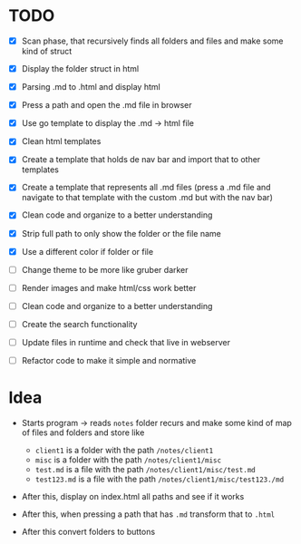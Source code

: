 # TODO

- [x] Scan phase, that recursively finds all folders and files and make some kind of struct
- [x] Display the folder struct in html
- [x] Parsing .md to .html and display html
- [x] Press a path and open the .md file in browser
- [x] Use go template to display the .md -> html file
- [x] Clean html templates
- [x] Create a template that holds de nav bar and import that to other templates
- [x] Create a template that represents all .md files (press a .md file and navigate to that template with the custom .md but with the nav bar)
- [x] Clean code and organize to a better understanding
- [x] Strip full path to only show the folder or the file name
- [x] Use a different color if folder or file
- [ ] Change theme to be more like gruber darker
- [ ] Render images and make html/css work better
- [ ] Clean code and organize to a better understanding
- [ ] Create the search functionality
- [ ] Update files in runtime and check that live in webserver
- [ ] Refactor code to make it simple and normative


# Idea

- Starts program -> reads `notes` folder recurs and make some kind of map of files and folders and store like
  - `client1` is a folder with the path `/notes/client1`
  - `misc` is a folder with the path `/notes/client1/misc`
  - `test.md` is a file with the path `/notes/client1/misc/test.md`
  - `test123.md` is a file with the path `/notes/client1/misc/test123./md`

- After this, display on index.html all paths and see if it works
- After this, when pressing a path that has `.md` transform that to `.html`
- After this convert folders to buttons 

